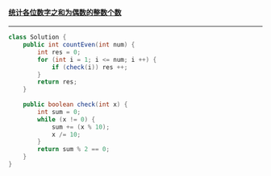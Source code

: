 #### <a href="https://leetcode.cn/problems/count-integers-with-even-digit-sum/">统计各位数字之和为偶数的整数个数</a>

---------------

```java
class Solution {
    public int countEven(int num) {
        int res = 0;
        for (int i = 1; i <= num; i ++) {
            if (check(i)) res ++;
        }
        return res;
    }
    
    public boolean check(int x) {
        int sum = 0;
        while (x != 0) {
            sum += (x % 10);
            x /= 10;
        }
        return sum % 2 == 0;
    }
}
```

